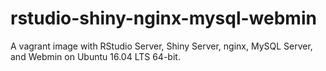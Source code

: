 # rstudio-shiny-nginx-mysql-webmin
A vagrant image with RStudio Server, Shiny Server, nginx, MySQL Server, and Webmin on Ubuntu 16.04 LTS 64-bit.
